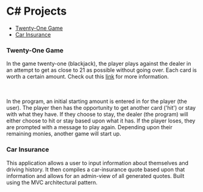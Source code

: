# C# Projects

<ul>
  <li><a href="https://github.com/bpochon87/TTA_C_sharp/tree/main/TwentyOne" target="_blank">Twenty-One Game</a></li>
  <li><a href="https://github.com/bpochon87/TTA_C_sharp/tree/main/CarInsurance" target="_blank">Car Insurance</a></li>
</ul>
  
<h3>Twenty-One Game</h3>
<p>In the game twenty-one (blackjack), the player plays against the dealer in an attempt to get as close to 21 as possible without going over. Each card is worth a certain amount. Check out this <a href="https://bicyclecards.com/how-to-play/blackjack/" target="_blank">link</a> for more information.</p>
<br>
<br>
In the program, an initial starting amount is entered in for the player (the user). The player then has the opportunity to get another card ('hit') or stay with what they have. If they choose to stay, the dealer (the program) will either choose to hit or stay based upon what it has. If the player loses, they are prompted with a message to play again. Depending upon their remaining monies, another game will start up.
  
<h3>Car Insurance</h3>
This application allows a user to input information about themselves and driving history. It then compiles a car-insurance quote based upon that information and allows for an admin-view of all generated quotes. Built using the MVC architectural pattern.
